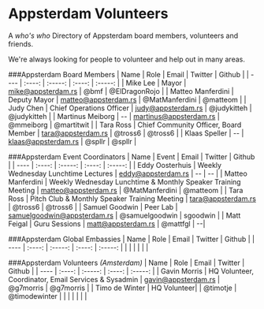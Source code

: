 # Appsterdam Volunteers
A _who's who_ Directory of Appsterdam board members, volunteers and friends.

We're always looking for people to volunteer and help out in many areas. 


###Appsterdam Board Members 
| Name | Role | Email | Twitter | Github |
| ---- | :----: | :-----: | :----: | :-----: |
| Mike Lee | Mayor | mike@appsterdam.rs | @bmf | @ElDragonRojo |
| Matteo Manferdini | Deputy Mayor | matteo@appsterdam.rs | @MatManferdini | @matteom |
| Judy Chen | Chief Operations Officer | judy@appsterdam.rs | @judykitteh | @judykitteh | 
| Martinus Meiborg | -- | martinus@appsterdam.rs | @mmeiborg | @martitwit |
| Tara Ross | Chief Community Officer, Board Member | tara@appsterdam.rs | @tross6 | @tross6 |
| Klaas Speller | -- | klaas@appsterdam.rs | @spllr | @spllr |

###Appsterdam Event Coordinators 
| Name | Event | Email | Twitter | Github |
| ---- | :----: | :-----: | :----: | :-----: |
| Eddy Oosterhuis | Weekly Wednesday Lunchtime Lectures | eddy@appsterdam.rs | -- | -- |
| Matteo Manferdini | Weekly Wednesday Lunchtime & Monthly Speaker Training Meeting | matteo@appsterdam.rs | @MatManferdini | @matteom |
| Tara Ross | Pitch Club & Monthly Speaker Training Meeting | tara@appsterdam.rs | @tross6 | @tross6 |
| Samuel Goodwin | Peer Lab | samuelgoodwin@appsterdam.rs | @samuelgoodwin | sgoodwin |
| Matt Feigal | Guru Sessions | matt@appsterdam.rs | @mattfgl | --| 


###Appsterdam Global Embassies
| Name | Role | Email | Twitter | Github |
| ---- | :----: | :-----: | :----: | :-----: |
| | | | | |

###Appsterdam Volunteers _(Amsterdam)_
| Name | Role | Email | Twitter | Github |
| ---- | :----: | :-----: | :----: | :-----: |
| Gavin Morris | HQ Volunteer, Coordinator, Email Services & Sysadmin | gavin@appsterdam.rs | @g7morris | @g7morris |
| Timo de Winter | HQ Volunteer| | @timotje | @timodewinter | 
| | | | | |